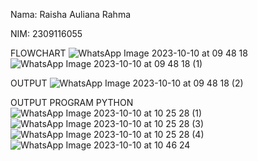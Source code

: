 Nama: Raisha Auliana Rahma

NIM: 2309116055

FLOWCHART
![WhatsApp Image 2023-10-10 at 09 48 18](https://github.com/raishaaulia/raisha_auliana/assets/144971854/611b3e2d-573a-4a48-8de8-5a4c2aa628fd)
![WhatsApp Image 2023-10-10 at 09 48 18 (1)](https://github.com/raishaaulia/raisha_auliana/assets/144971854/7c7d56a9-bf1c-49f7-9f0a-84f6151e52d6)

OUTPUT
![WhatsApp Image 2023-10-10 at 09 48 18 (2)](https://github.com/raishaaulia/raisha_auliana/assets/144971854/bb763e67-a196-4988-a2a9-296db3a1d4f9)


OUTPUT PROGRAM PYTHON
![WhatsApp Image 2023-10-10 at 10 25 28 (1)](https://github.com/raishaaulia/raisha_auliana/assets/144971854/b87a2564-8f68-4d01-bc9d-bd21392d41f1)
![WhatsApp Image 2023-10-10 at 10 25 28 (3)](https://github.com/raishaaulia/raisha_auliana/assets/144971854/f50b37af-32fa-469c-a3b3-7fa1ce76ae34)
![WhatsApp Image 2023-10-10 at 10 25 28 (4)](https://github.com/raishaaulia/raisha_auliana/assets/144971854/5b31e6e1-96c6-4e0c-90ac-d4837013cfcf)
![WhatsApp Image 2023-10-10 at 10 46 24](https://github.com/raishaaulia/raisha_auliana/assets/144971854/c35b25fd-5e70-4d4e-937e-b500f7fe3096)
